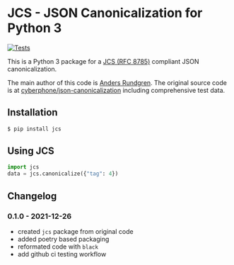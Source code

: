 # JCS - JSON Canonicalization for Python 3

[![Tests](https://github.com/titusz/jcs/actions/workflows/tests.yml/badge.svg)](https://github.com/titusz/jcs/actions/workflows/tests.yml)

This is a Python 3 package for
a [JCS (RFC 8785)](https://datatracker.ietf.org/doc/html/rfc8785) compliant JSON
canonicalization.

The main author of this code is [Anders Rundgren](https://github.com/cyberphone). The
original source code is
at [cyberphone/json-canonicalization](https://github.com/cyberphone/json-canonicalization/tree/master/python3)
including comprehensive test data.

## Installation

```bash
$ pip install jcs
```

## Using JCS

```python
import jcs
data = jcs.canonicalize({"tag": 4})
```

## Changelog

### 0.1.0 - 2021-12-26

- created `jcs` package from original code
- added poetry based packaging
- reformated code with `black`
- add github ci testing workflow

